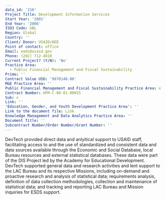 ```yaml
---
data_id: '216'
Project Title: Development Information Services
Start Year: '2001'
End Year: '2006'
ISO3 Code: GBL
Region: Global
Country: ''
Client/ Donor: USAID/AED
Point of contact: office
Email: eads@usaid.gov
Phone: (202) 712-4810
Current Project? (Y/N): 'No'
Practice Area:
  - Public Financial Management and Fiscal Sustainability
Prime: ''
Contract Value USD: '9870148.00'
M&E Practice Area: ''
Public Financial Management and Fiscal Sustainability Practice Area: x
Contract Number: HFM-C-00-01-00015
Sub: x
Link: ''
'Education, Gender, and Youth Development Practice Area': ''
Link to the document file: Link
Knowledge Management and Data Analytics Practice Area: ''
Document Title: ''
Subcontract Number/Order Number/Grant Number: ''
---
```

DevTech provided direct data and anlyitical support to USAID staff, facilitating access to and the use of standardized and consistent data and data sources available through the Economic and Social Database, local Bureau resources and external statistical databases.  These data were part of the DIS Project led by the Academy for Educational Development. DevTech supported general data and research activities and lent support to the LAC Bureau and its respective Missions, including on-demand and proactive research and analysis of statistical data; requirements analysis, definition of data collection methodologies, collection and maintenance of statistical data; and tracking and reporting LAC Bureau and Mission inquiries for ESDS support.